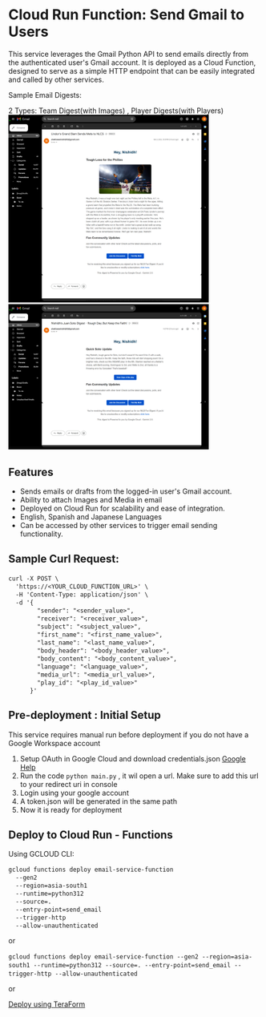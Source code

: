 # Cloud Run Function: Send Gmail to Users

This service leverages the Gmail Python API to send emails directly from the authenticated user's Gmail account. It is deployed as a Cloud Function, designed to serve as a simple HTTP endpoint that can be easily integrated and called by other services.

Sample Email Digests: 

2 Types: Team Digest(with Images) , Player Digests(with Players)
<img src="/images/gmail-team_digest_english.png" width="400"/>
<img src="/images/gmail-player_digest_english.png" width="400"/>



## Features

- Sends emails or drafts from the logged-in user's Gmail account.
- Ability to attach Images and Media in email
- Deployed on Cloud Run for scalability and ease of integration.
- English, Spanish and Japanese Languages 
- Can be accessed by other services to trigger email sending functionality.

## Sample Curl Request:
```
curl -X POST \
  'https://<YOUR_CLOUD_FUNCTION_URL>' \
  -H 'Content-Type: application/json' \
  -d '{
        "sender": "<sender_value>",
        "receiver": "<receiver_value>",
        "subject": "<subject_value>",
        "first_name": "<first_name_value>",
        "last_name": "<last_name_value>",
        "body_header": "<body_header_value>",
        "body_content": "<body_content_value>",
        "language": "<language_value>",
        "media_url": "<media_url_value>",
        "play_id": "<play_id_value>"
      }'

```

## Pre-deployment : Initial Setup
This service requires manual run before deployment if you do not have a Google Workspace account

1. Setup OAuth in Google Cloud and download credentials.json [Google Help](https://support.google.com/cloud/answer/6158849?hl=en)
2. Run the code ```python main.py``` ,  it wil open a url. Make sure to add this url to your redirect uri in console
3. Login using your google account
4. A token.json will be generated in the same path
5. Now it is ready for deployment

## Deploy to Cloud Run - Functions

Using GCLOUD CLI:
```
gcloud functions deploy email-service-function 
  --gen2 
  --region=asia-south1 
  --runtime=python312 
  --source=. 
  --entry-point=send_email 
  --trigger-http
  --allow-unauthenticated
```

or 

```gcloud functions deploy email-service-function --gen2 --region=asia-south1 --runtime=python312 --source=. --entry-point=send_email --trigger-http --allow-unauthenticated```

or 

[Deploy using TeraForm](https://cloud.google.com/functions/docs/samples/functions-v2-basic)
